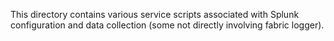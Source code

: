 This directory contains various service scripts associated with Splunk configuration
and data collection (some not directly involving fabric logger).
